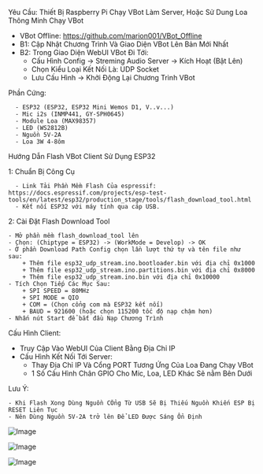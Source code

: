 Yêu Cầu: Thiết Bị Raspberry Pi Chạy VBot Làm Server, Hoặc Sử Dung Loa Thông Minh Chạy VBot

- VBot Offline: https://github.com/marion001/VBot_Offline
- B1: Cập Nhật Chương Trình Và Giao Diện VBot Lên Bản Mới Nhất
- B2: Trong Giao Diện WebUI VBot Đi Tới:
     + Cấu Hình Config -> Streming Audio Server -> Kích Hoạt (Bật Lên)
     + Chọn Kiểu Loại Kết Nối Là: UDP Socket
     + Lưu Cấu Hình -> Khởi Động Lại Chương Trình VBot

Phần Cứng: 

	  - ESP32 (ESP32, ESP32 Mini Wemos D1, V..v...)
	  - Mic i2s (INMP441, GY-SPH0645)
	  - Module Loa (MAX98357)
	  - LED (WS2812B)
	  - Nguồn 5V-2A
	  - Loa 3W 4-8ôm


Hướng Dẫn Flash VBot Client Sử Dụng ESP32

  1: Chuẩn Bị Công Cụ
  
	  - Link Tải Phần Mềm Flash Của espressif: https://docs.espressif.com/projects/esp-test-tools/en/latest/esp32/production_stage/tools/flash_download_tool.html
	  - Kết nối ESP32 với máy tính qua cáp USB.


2: Cài Đặt Flash Download Tool

  	- Mở phần mềm flash_download_tool lên
  	- Chọn: (Chiptype = ESP32) -> (WorkMode = Develop) -> OK
  	- Ở phần Download Path Config chọn lần lượt thứ tự và tên file như sau:
  		+ Thêm file esp32_udp_stream.ino.bootloader.bin với địa chỉ 0x1000
  		+ Thêm file esp32_udp_stream.ino.partitions.bin với địa chỉ 0x8000
  		+ Thêm file esp32_udp_stream.ino.bin với địa chỉ 0x10000
  	- Tích Chọn Tiếp Các Mục Sau:
  		+ SPI SPEED = 80MHz
  		+ SPI MODE = QIO
  		+ COM = (Chọn cổng com mà ESP32 kết nối)
  		+ BAUD = 921600 (hoặc chọn 115200 tốc độ nạp chậm hơn)
  	- Nhấn nút Start để bắt đầu Nạp Chương Trình

 
Cấu Hình Client:

  - Truy Cập Vào WebUI Của Client Bằng Địa Chỉ IP
  - Cấu Hình Kết Nối Tới Server:
    + Thay Địa Chỉ IP Và Cổng PORT Tương Ứng Của Loa Đang Chạy VBot
    + 1 Số Cấu Hình Chân GPIO Cho Mic, Loa, LED Khác Sẽ nằm Bên Dưới
      
  Lưu Ý: 
  
  	- Khi Flash Xong Dùng Nguồn CỔng Từ USB Sẽ Bị Thiếu Nguồn Khiến ESP Bị RESET Liên Tục
  	- Nên Dùng Nguồn 5V-2A trở lên Để LED Được Sáng Ổn Định
   
![Image](https://github.com/user-attachments/assets/58555a36-8741-4e51-821a-fd10ef09c02a)
  
  
![Image](https://github.com/user-attachments/assets/4c65d912-a46f-44ad-b9d1-ef0cf4793646)


![Image](https://github.com/user-attachments/assets/de9d1bcd-64a4-4e79-94a5-0d3f621e0349)
